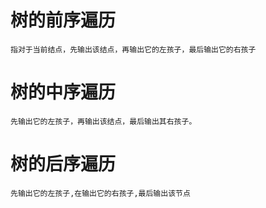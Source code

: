# 树的前序遍历
```text
指对于当前结点，先输出该结点，再输出它的左孩子，最后输出它的右孩子
```

# 树的中序遍历
```text
先输出它的左孩子，再输出该结点，最后输出其右孩子。
```

# 树的后序遍历
```text
先输出它的左孩子,在输出它的右孩子,最后输出该节点
```
